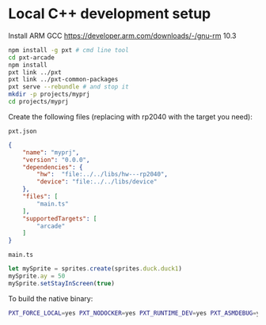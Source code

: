 # Local C++ development setup

Install ARM GCC https://developer.arm.com/downloads/-/gnu-rm 10.3

```bash
npm install -g pxt # cmd line tool
cd pxt-arcade
npm install
pxt link ../pxt
pxt link ../pxt-common-packages
pxt serve --rebundle # and stop it
mkdir -p projects/myprj
cd projects/myprj
```

Create the following files (replacing with rp2040 with the target you need):

`pxt.json`

```json
{
    "name": "myprj",
    "version": "0.0.0",
    "dependencies": {
        "hw":  "file:../../libs/hw---rp2040",
        "device": "file:../../libs/device"
    },
    "files": [
        "main.ts"
    ],
    "supportedTargets": [
        "arcade"
    ]
}
```

`main.ts`

```typescript
let mySprite = sprites.create(sprites.duck.duck1)
mySprite.ay = 50
mySprite.setStayInScreen(true)
```

To build the native binary:

```bash
PXT_FORCE_LOCAL=yes PXT_NODOCKER=yes PXT_RUNTIME_DEV=yes PXT_ASMDEBUG=yes pxt build
```
